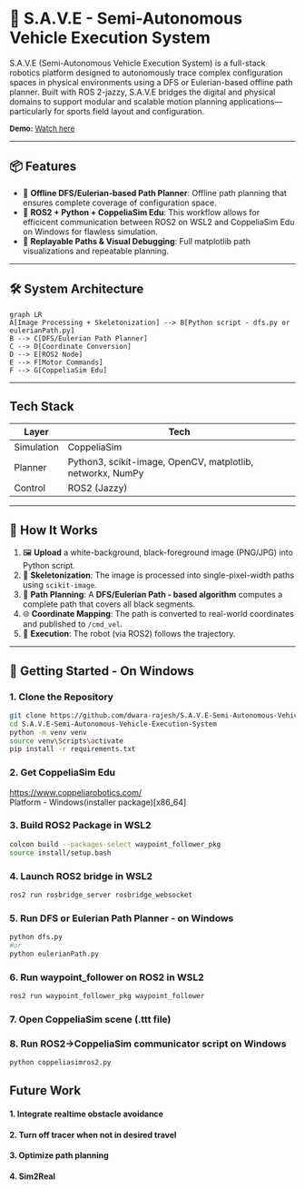 # 🚗 S.A.V.E - Semi-Autonomous Vehicle Execution System

S.A.V.E (Semi-Autonomous Vehicle Execution System) is a full-stack robotics platform designed to autonomously trace complex configuration spaces in physical environments using a DFS or Eulerian-based offline path planner. Built with ROS 2-jazzy, S.A.V.E bridges the digital and physical domains to support modular and scalable motion planning applications—particularly for sports field layout and configuration.

<p style="font-size:small;">
<strong>Demo:</strong> <a href="https://drive.google.com/file/d/1U7dqD4Cdola3IYuyUPecHm_zfnImnF6q/view?usp=drive_link">Watch here</a>
</p>

---

## 📦 Features

- 🧠 **Offline DFS/Eulerian-based Path Planner**: Offline path planning that ensures complete coverage of configuration space.
- 🧱 **ROS2 + Python + CoppeliaSim Edu**: This workflow allows for efficicent communication between ROS2 on WSL2 and CoppeliaSim Edu on Windows for flawless simulation.
- 🔁 **Replayable Paths & Visual Debugging**: Full matplotlib path visualizations and repeatable planning.

---

## 🛠️ System Architecture
```mermaid
graph LR
A[Image Processing + Skeletonization] --> B[Python script - dfs.py or eulerianPath.py]
B --> C[DFS/Eulerian Path Planner]
C --> D[Coordinate Conversion]
D --> E[ROS2 Node]
E --> F[Motor Commands]
F --> G[CoppeliaSim Edu]
```
---

## Tech Stack

| Layer        | Tech                                                        |
|--------------|-------------------------------------------------------------|
| Simulation   | CoppeliaSim                                                 |
| Planner      | Python3, scikit-image, OpenCV, matplotlib, networkx, NumPy  |
| Control      | ROS2 (Jazzy)                                                |

---

## 🧪 How It Works

1. 🖼 **Upload** a white-background, black-foreground image (PNG/JPG) into Python script.
2. 🧠 **Skeletonization**: The image is processed into single-pixel-width paths using `scikit-image`.
3. 📍 **Path Planning**: A **DFS/Eulerian Path - based algorithm** computes a complete path that covers all black segments.
4. 🌐 **Coordinate Mapping**: The path is converted to real-world coordinates and published to `/cmd_vel`.
5. 🤖 **Execution**: The robot (via ROS2) follows the trajectory.


---

## 🚀 Getting Started - On Windows

### 1. Clone the Repository

```bash
git clone https://github.com/dwara-rajesh/S.A.V.E-Semi-Autonomous-Vehicle-Execution-System.git
cd S.A.V.E-Semi-Autonomous-Vehicle-Execution-System
python -m venv venv
source venv\Scripts\activate
pip install -r requirements.txt
```

### 2. Get CoppeliaSim Edu

https://www.coppeliarobotics.com/  
Platform - Windows(installer package)[x86_64]

### 3. Build ROS2 Package in WSL2
```bash
colcon build --packages-select waypoint_follower_pkg
source install/setup.bash
```

### 4. Launch ROS2 bridge in WSL2
```bash
ros2 run rosbridge_server rosbridge_websocket
```

### 5. Run DFS or Eulerian Path Planner - on Windows
```bash
python dfs.py
#or
python eulerianPath.py
```

### 6. Run waypoint_follower on ROS2 in WSL2
```bash
ros2 run waypoint_follower_pkg waypoint_follower
```
### 7. Open CoppeliaSim scene (.ttt file)
### 8. Run ROS2->CoppeliaSim communicator script on Windows
```bash
python coppeliasimros2.py
```

## Future Work
#### 1. Integrate realtime obstacle avoidance
#### 2. Turn off tracer when not in desired travel
#### 3. Optimize path planning
#### 4. Sim2Real
